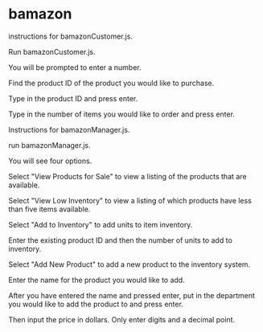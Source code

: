 # bamazon

instructions for bamazonCustomer.js.

Run bamazonCustomer.js.

You will be prompted to enter a number.

Find the product ID of the product you would like to purchase.

Type in the product ID and press enter.

Type in the number of items you would like to order and press enter.

Instructions for bamazonManager.js.

run bamazonManager.js.

You will see four options.

Select "View Products for Sale" to view a listing of the products that are available.

Select "View Low Inventory" to view a listing of which products have less than five items available.

Select "Add to Inventory" to add units to item inventory.

Enter the existing product ID and then the number of units to add to inventory.

Select "Add New Product" to add a new product to the inventory system.

Enter the name for the product you would like to add.

After you have entered the name and pressed enter, put in the department you would like to add the product to and press enter.

Then input the price in dollars. Only enter digits and a decimal point.